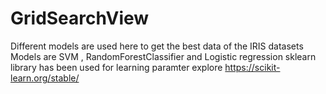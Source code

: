# GridSearchView
Different models are used here to get the best data of the IRIS datasets
Models are SVM , RandomForestClassifier and Logistic regression
sklearn library has been used for learning paramter explore https://scikit-learn.org/stable/
